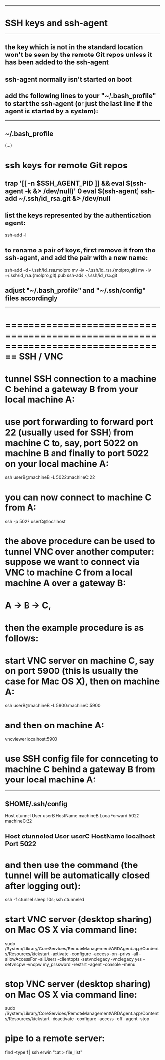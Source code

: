 
--------------------------------------------------------------------------------
# SSH keys and ssh-agent
--------------------------------------------------------------------------------
## the key which is not in the standard location won't be seen by the remote Git repos unless it has been added to the ssh-agent
## ssh-agent normally isn't started on boot
## add the following lines to your "~/.bash_profile" to start the ssh-agent (or just the last line if the agent is started by a system):
------------------------------------------------------------
~/.bash_profile
------------------------------------------------------------
(...)
# ssh keys for remote Git repos
trap '[[ -n $SSH_AGENT_PID ]] && eval $(ssh-agent -k &> /dev/null)' 0
eval $(ssh-agent)
ssh-add ~/.ssh/id_rsa.git &> /dev/null
------------------------------------------------------------

## list the keys represented by the authentication agent:
ssh-add -l

## to rename a pair of keys, first remove it from the ssh-agent, and add the pair with a new name:
ssh-add -d ~/.ssh/id_rsa.molpro
mv -iv ~/.ssh/id_rsa.{molpro,git}
mv -iv ~/.ssh/id_rsa.{molpro,git}.pub
ssh-add ~/.ssh/id_rsa.git
## adjust "~/.bash_profile" and "~/.ssh/config" files accordingly
--------------------------------------------------------------------------------

================================================================================
SSH / VNC
================================================================================
# tunnel SSH connection to a machine C behind a gateway B from your local machine A:
# use port forwarding to forward port 22 (usually used for SSH) from machine C to, say, port 5022 on machine B and finally to port 5022 on your local machine A:
ssh userB@machineB -L 5022:machineC:22
# you can now connect to machine C from A:
ssh -p 5022 userC@localhost

# the above procedure can be used to tunnel VNC over another computer: suppose we want to connect via VNC to machine C from a local machine A over a gateway B:
# A -> B -> C,
# then the example procedure is as follows:
# start VNC server on machine C, say on port 5900 (this is usually the case for Mac OS X), then on machine A:
ssh userB@machineB -L 5900:machineC:5900
# and then on machine A:
vncviewer localhost:5900

# use SSH config file for connceting to machine C behind a gateway B from your local machine A:
-------------------------------------------------------
$HOME/.ssh/config
-------------------------------------------------------
Host ctunnel
User userB
HostName machineB
LocalForward 5022 machineC:22

Host ctunneled
User userC
HostName localhost
Port 5022
-------------------------------------------------------
# and then use the command (the tunnel will be automatically closed after logging out):
ssh -f ctunnel sleep 10s; ssh ctunneled

# start VNC server (desktop sharing) on Mac OS X via command line:
sudo /System/Library/CoreServices/RemoteManagement/ARDAgent.app/Contents/Resources/kickstart -activate -configure -access -on -privs -all -allowAccessFor -allUsers -clientopts -setvnclegacy -vnclegacy yes -setvncpw -vncpw my_password -restart -agent -console -menu

# stop VNC server (desktop sharing) on Mac OS X via command line:
sudo /System/Library/CoreServices/RemoteManagement/ARDAgent.app/Contents/Resources/kickstart -deactivate -configure -access -off -agent -stop

# pipe to a remote server:
find -type f | ssh erwin "cat > file_list"
